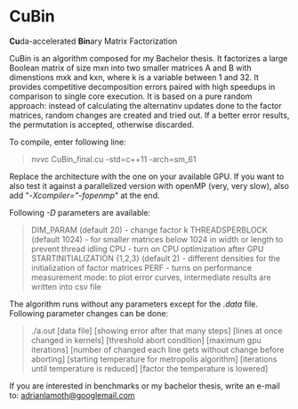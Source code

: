 ﻿
# CuBin
**Cu**da-accelerated **Bin**ary Matrix Factorization

CuBin is an algorithm composed for my Bachelor thesis. It factorizes a large Boolean matrix of size mxn into two smaller matrices A and B with dimenstions mxk and kxn, where k is a variable between 1 and 32. It provides competitive decomposition errors paired with high speedups in comparison to single core execution.
It is based on a pure random approach: instead of calculating the alternatinv updates done to the factor matrices, random changes are created and tried out. If a better error results, the permutation is accepted, otherwise discarded. 

To compile, enter following line:
>nvvc CuBin_final.cu -std=c++11 -arch=sm_61

Replace the architecture with the one on your available GPU. If you want to also test it against a parallelized version with openMP (very, very slow), also add "-*Xcompiler="-fopenmp*" at the end.

Following *-D* parameters are available:
>DIM_PARAM (default 20) - change factor k
>THREADSPERBLOCK (default 1024) - for smaller matrices below 1024 in width or length to prevent thread idling
>CPU - turn on CPU optimization after GPU
>STARTINITIALIZATION {1,2,3} (default 2) - different densities for the initialization of factor matrices
>PERF - turns on performance measurement mode: to plot error curves, intermediate results are written into csv file

The algorithm runs without any parameters except for the *.data* file. Following parameter changes can be done:
>./a.out  [data file]
                [showing error after that many steps]
                [lines at once changed in kernels]
                [threshold abort condition]
                [maximum gpu iterations]
                [number of changed each line gets without change before aborting]
                [starting temperature for metropolis algorithm]
                [iterations until temperature is reduced]
                [factor the temperature is lowered]

If you are interested in benchmarks or my bachelor thesis, write an e-mail to: adrianlamoth@googlemail.com               
 
